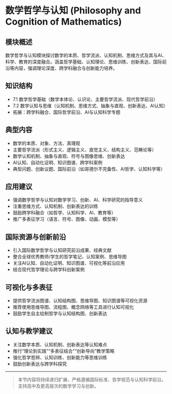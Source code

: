 # 数学哲学与认知 (Philosophy and Cognition of Mathematics)

## 模块概述

数学哲学与认知模块探讨数学的本质、哲学流派、认知机制、思维方式及其与AI、科学、教育的深度融合。涵盖哲学基础、认知理论、思维训练、创新表达、国际前沿等内容，强调理论深度、跨学科融合与创新能力培养。

## 知识结构

- 7.1 数学哲学基础（数学本体论、认识论、主要哲学流派、现代哲学前沿）
- 7.2 数学认知与思维（认知机制、思维方式、抽象与直观、创新表达、AI认知）
- 拓展：跨学科融合、国际哲学前沿、AI与认知科学专题

## 典型内容

- 数学的本质、对象、方法、真理观
- 主要哲学流派（形式主义、逻辑主义、直觉主义、结构主义、范畴论等）
- 数学认知机制、抽象与直观、符号与图像思维、创新表达
- AI认知、自动化证明、知识图谱、跨学科案例
- 典型问题、创新议题、国际前沿（如哥德尔不完备性、AI哲学、认知科学等）

## 应用建议

- 强调数学哲学与认知对数学学习、创新、AI、科学研究的指导意义
- 注重思维方式、认知机制、创新表达的训练
- 鼓励跨学科融合（如哲学、认知科学、AI、教育等）
- 推广多表征学习（语言、符号、图像、动画、模型等）

## 国际资源与创新前沿

- 引入国际数学哲学与认知研究前沿成果、经典文献
- 整合全球优秀教师/学生的哲学笔记、认知案例、思维导图
- 关注AI认知、自动化证明、知识图谱、可视化等前沿应用
- 结合现代哲学理论与跨学科创新案例

## 可视化与多表征

- 提供哲学流派图谱、认知结构图、思维导图、知识图谱等可视化资源
- 推荐使用思维导图、流程图、概念网络等工具进行认知可视化
- 鼓励学生自主绘制哲学与认知结构图、创新表达

## 认知与教学建议

- 关注数学本质、认知机制、创新表达等认知难点
- 推行“理论到实践”“多表征结合”“创新导向”教学策略
- 强化哲学思辨、认知训练、创新能力等思维训练
- 鼓励创新表达与跨学科探究

---

> 本节内容将持续递归扩展，严格遵循国际标准、哲学规范与认知科学前沿，支持高中及更高层次的数学学习与创新。
